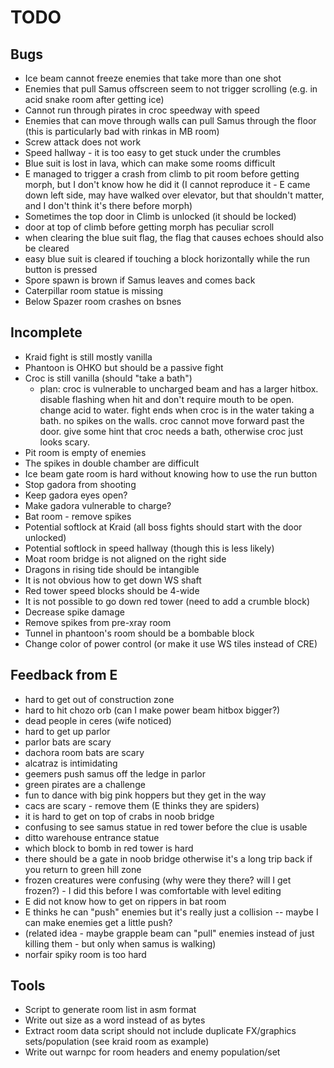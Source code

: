 TODO
====

Bugs
----

* Ice beam cannot freeze enemies that take more than one shot
* Enemies that pull Samus offscreen seem to not trigger scrolling (e.g.
    in acid snake room after getting ice)
* Cannot run through pirates in croc speedway with speed
* Enemies that can move through walls can pull Samus through the floor
    (this is particularly bad with rinkas in MB room)
* Screw attack does not work
* Speed hallway - it is too easy to get stuck under the crumbles
* Blue suit is lost in lava, which can make some rooms difficult
* E managed to trigger a crash from climb to pit room before getting
    morph, but I don't know how he did it (I cannot reproduce it - E
    came down left side, may have walked over elevator, but that
    shouldn't matter, and I don't think it's there before morph)
* Sometimes the top door in Climb is unlocked (it should be locked)
* door at top of climb before getting morph has peculiar scroll
* when clearing the blue suit flag, the flag that causes echoes should
    also be cleared
* easy blue suit is cleared if touching a block horizontally while the
    run button is pressed
* Spore spawn is brown if Samus leaves and comes back
* Caterpillar room statue is missing
* Below Spazer room crashes on bsnes

Incomplete
----------

* Kraid fight is still mostly vanilla
* Phantoon is OHKO but should be a passive fight
* Croc is still vanilla (should "take a bath")
    * plan: croc is vulnerable to uncharged beam and has a larger
        hitbox.  disable flashing when hit and don't require mouth to be
        open.  change acid to water.  fight ends when croc is in the
        water taking a bath.  no spikes on the walls.  croc cannot move
        forward past the door.  give some hint that croc needs a bath,
        otherwise croc just looks scary.
* Pit room is empty of enemies
* The spikes in double chamber are difficult
* Ice beam gate room is hard without knowing how to use the run button
* Stop gadora from shooting
* Keep gadora eyes open?
* Make gadora vulnerable to charge?
* Bat room - remove spikes
* Potential softlock at Kraid (all boss fights should start with the
    door unlocked)
* Potential softlock in speed hallway (though this is less likely)
* Moat room bridge is not aligned on the right side
* Dragons in rising tide should be intangible
* It is not obvious how to get down WS shaft
* Red tower speed blocks should be 4-wide
* It is not possible to go down red tower (need to add a crumble block)
* Decrease spike damage
* Remove spikes from pre-xray room
* Tunnel in phantoon's room should be a bombable block
* Change color of power control (or make it use WS tiles instead of CRE)

Feedback from E
---------------

* hard to get out of construction zone
* hard to hit chozo orb (can I make power beam hitbox bigger?)
* dead people in ceres (wife noticed)
* hard to get up parlor
* parlor bats are scary
* dachora room bats are scary
* alcatraz is intimidating
* geemers push samus off the ledge in parlor
* green pirates are a challenge
* fun to dance with big pink hoppers but they get in the way
* cacs are scary - remove them (E thinks they are spiders)
* it is hard to get on top of crabs in noob bridge
* confusing to see samus statue in red tower before the clue is usable
* ditto warehouse entrance statue
* which block to bomb in red tower is hard
* there should be a gate in noob bridge otherwise it's a long trip back
    if you return to green hill zone
* frozen creatures were confusing (why were they there? will I get
    frozen?) - I did this before I was comfortable with level editing
* E did not know how to get on rippers in bat room
* E thinks he can "push" enemies but it's really just a collision --
    maybe I can make enemies get a little push?
* (related idea - maybe grapple beam can "pull" enemies instead of just
    killing them - but only when samus is walking)
* norfair spiky room is too hard

Tools
-----

* Script to generate room list in asm format
* Write out size as a word instead of as bytes
* Extract room data script should not include duplicate FX/graphics
    sets/population (see kraid room as example)
* Write out warnpc for room headers and enemy population/set
